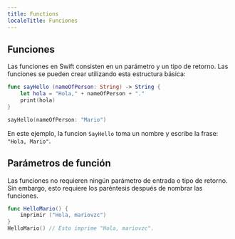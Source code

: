 ```yaml
---
title: Functions
localeTitle: Funciones
---
```

## Funciones

Las funciones en Swift consisten en un parámetro y un tipo de retorno. Las funciones se pueden crear utilizando esta estructura básica: 
```Swift 
func sayHello (nameOfPerson: String) -> String { 
    let hola = "Hola," + nameOfPerson + "." 
    print(hola)
}

sayHello(nameOfPerson: "Mario") 
``` 
En este ejemplo, la funcion `SayHello` toma un nombre y escribe la frase: ` "Hola, Mario"`.

## Parámetros de función

Las funciones no requieren ningún parámetro de entrada o tipo de retorno. Sin embargo, esto requiere los paréntesis después de nombrar las funciones. 
```Swift 
func HelloMario() { 
    imprimir ("Hola, mariovzc")
}
HelloMario() // Esto imprime "Hola, mariovzc". 
```
